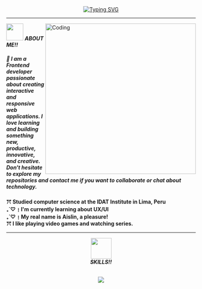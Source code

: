  <div align=center>
      <a href="https://git.io/typing-svg"><img src="https://readme-typing-svg.demolab.com/?font=Fugaz One&size=35&duration=3500&pause=300&color=fabee5&center=true&vCenter=true&width=600&lines=Hi%2C+I+am+Lin˙ᵕ˙;Welcome+to+My+GitHub+Profile!" alt="Typing SVG" /></a>
  </div>
  <hr>
<img align="right" alt="Coding" width="400" src="https://i.giphy.com/media/v1.Y2lkPTc5MGI3NjExanNpNTR4a2R4bmlnZmozeTVoMWsyMjkyNjRwNXIzbzdnczZzZG9reSZlcD12MV9pbnRlcm5hbF9naWZfYnlfaWQmY3Q9Zw/DBy2syOJWxNWESbJAy/giphy.gif">

  
  
<img src="https://i.giphy.com/media/v1.Y2lkPTc5MGI3NjExOWdiYjczZ21yY3RjZGlmMmpoODJjMjMzZ21lNWY5NGZmbHZjMzk0MCZlcD12MV9pbnRlcm5hbF9naWZfYnlfaWQmY3Q9cw/1HEfctM48fTSanADqj/giphy.gif" width="45" /> <b><i>ABOUT ME!!</i></b>
<h5>🌸 I am a Frontend developer passionate about creating interactive and responsive web applications. I love learning and building something new, productive, innovative, and creative. Don't hesitate to explore my repositories and contact me if you want to collaborate or chat about technology.

</h5>
<p><b> ꔫ Studied computer science at the IDAT Institute in Lima, Peru</br>
 ₊˙♡﹗I'm currently learning about UX/UI</br>
 ₊˙♡﹗My real name is Aislin, a pleasure!</br>
ꔫ I like playing video games and watching series.</b></p>

<hr>
<div align="center">
<img src="https://i.giphy.com/media/v1.Y2lkPTc5MGI3NjExcnFtemNqeHhwd29iejlhcXBrdjZqdTA4emQ0YjI5cXY5bHdzY2l4diZlcD12MV9pbnRlcm5hbF9naWZfYnlfaWQmY3Q9cw/EGNi09y1CXeyA/giphy.gif" width="55" /><BR> <b><i>SKILLS!!</i></b>
</div>
</br>

<p align="center">
  <a href="https://skillicons.dev">
    <img src="https://skillicons.dev/icons?i=git,css,html,js,bootstrap,figma&perline=14" />
  </a>
</p>



